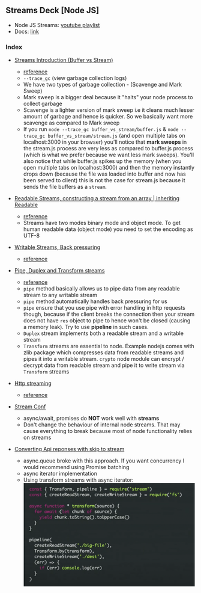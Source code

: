 ﻿## Streams Deck [Node JS]

- Node JS Streams: [youtube playlist](https://www.youtube.com/playlist?list=PLrwNNiB6YOA18XANsFe0CnizlhYKjJT0f)
- Docs: [link](https://nodejs.org/api/stream.html)

### Index

- [Streams Introduction (Buffer vs Stream)](https://github.com/kartik1998/streams-deck/tree/master/buffer_vs_stream)

  - [reference](https://www.youtube.com/watch?v=qU8PmZOOnac&list=PLrwNNiB6YOA18XANsFe0CnizlhYKjJT0f&index=1)
  - `--trace_gc` (view garbage collection logs)
  - We have two types of garbage collection - (Scavenge and Mark Sweep)
  - Mark sweep is a bigger deal because it "halts" your node process to collect garbage
  - Scavenge is a lighter version of mark sweep i.e it cleans much lesser amount of garbage and hence is quicker. So we basically want more scavenge as compared to Mark sweep
  - If you run `node --trace_gc buffer_vs_stream/buffer.js` & `node --trace_gc buffer_vs_stream/stream.js` (and open multiple tabs on localhost:3000 in your browser) you'll notice that **mark sweeps** in the stream.js process are very less as compared to buffer.js process (which is what we prefer because we want less mark sweeps). You'll also notice that while buffer.js spikes up the memory (when you open multiple tabs on localhost:3000) and then the memory instantly drops down (because the file was loaded into buffer and now has been served to client) this is not the case for stream.js because it sends the file buffers as a `stream`.

- [Readable Streams, constructing a stream from an array | inheriting Readable](https://github.com/kartik1998/streams-deck/tree/master/readable_streams)

  - [reference](https://www.youtube.com/watch?v=_pqv06ySvuk&list=PLrwNNiB6YOA18XANsFe0CnizlhYKjJT0f&index=2)
  - Streams have two modes binary mode and object mode. To get human readable data (object mode) you need to set the encoding as UTF-8

- [Writable Streams, Back pressuring](https://github.com/kartik1998/streams-deck/tree/master/writeable_streams_backpressuring)

  - [reference](https://www.youtube.com/watch?v=FS2OWxS5P_E&list=PLrwNNiB6YOA18XANsFe0CnizlhYKjJT0f&index=3)

- [Pipe, Duplex and Transform streams](https://github.com/kartik1998/streams-deck/tree/master/pipe_duplex_transform_streams)

  - [reference](https://www.youtube.com/watch?v=rQXaDH__Suk&list=PLrwNNiB6YOA18XANsFe0CnizlhYKjJT0f&index=4)
  - `pipe` method basically allows us to pipe data from any readable stream to any writable stream
  - `pipe` method automatically handles back pressuring for us
  - `pipe` ensure that you use pipe with error handling in http requests though, because if the client breaks the connection then your stream does not have `res` object to pipe to hence won't be closed (causing a memory leak). Try to use **pipeline** in such cases.
  - `Duplex` stream implements both a readable stream and a writable stream
  - `Transform` streams are essential to node. Example nodejs comes with zlib package which compresses data from readable streams and pipes it into a writable stream. `crypto` node module can encrypt / decrypt data from readable stream and pipe it to write stream via `Transform` streams

- [Http streaming](https://github.com/kartik1998/streams-deck/tree/master/http_streaming)

  - [reference](https://www.youtube.com/watch?v=CiGnubZC5cs&list=PLrwNNiB6YOA18XANsFe0CnizlhYKjJT0f&index=5)

- [Stream Conf](https://www.youtube.com/watch?v=aTEDCotcn20)

  - async/await, promises do **NOT** work well with **streams**
  - Don't change the behaviour of internal node streams. That may cause everything to break because most of node functionality relies on streams

- [Converting Api reponses with skip to stream](https://github.com/kartik1998/streams-deck/tree/master/api_requests_to_streams)
  - async.queue broke with this approach. If you want concurrency I would recommend using Promise batching
  - async iterator implementation
  - Using transform streams with async iterator: 
![](./assets/transform_iterator_example.png)
